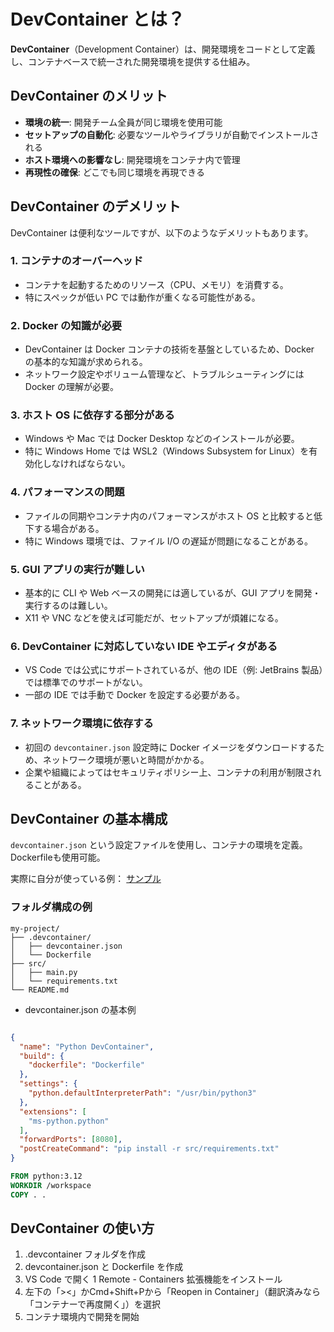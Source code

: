 # DevContainer とは？

**DevContainer**（Development Container）は、開発環境をコードとして定義し、コンテナベースで統一された開発環境を提供する仕組み。  

## DevContainer のメリット

- **環境の統一**: 開発チーム全員が同じ環境を使用可能
- **セットアップの自動化**: 必要なツールやライブラリが自動でインストールされる
- **ホスト環境への影響なし**: 開発環境をコンテナ内で管理
- **再現性の確保**: どこでも同じ環境を再現できる

## DevContainer のデメリット

DevContainer は便利なツールですが、以下のようなデメリットもあります。

### 1. **コンテナのオーバーヘッド**

- コンテナを起動するためのリソース（CPU、メモリ）を消費する。
- 特にスペックが低い PC では動作が重くなる可能性がある。

### 2. **Docker の知識が必要**

- DevContainer は Docker コンテナの技術を基盤としているため、Docker の基本的な知識が求められる。
- ネットワーク設定やボリューム管理など、トラブルシューティングには Docker の理解が必要。

### 3. **ホスト OS に依存する部分がある**

- Windows や Mac では Docker Desktop などのインストールが必要。
- 特に Windows Home では WSL2（Windows Subsystem for Linux）を有効化しなければならない。

### 4. **パフォーマンスの問題**

- ファイルの同期やコンテナ内のパフォーマンスがホスト OS と比較すると低下する場合がある。
- 特に Windows 環境では、ファイル I/O の遅延が問題になることがある。

### 5. **GUI アプリの実行が難しい**

- 基本的に CLI や Web ベースの開発には適しているが、GUI アプリを開発・実行するのは難しい。
- X11 や VNC などを使えば可能だが、セットアップが煩雑になる。

### 6. **DevContainer に対応していない IDE やエディタがある**

- VS Code では公式にサポートされているが、他の IDE（例: JetBrains 製品）では標準でのサポートがない。
- 一部の IDE では手動で Docker を設定する必要がある。

### 7. **ネットワーク環境に依存する**

- 初回の `devcontainer.json` 設定時に Docker イメージをダウンロードするため、ネットワーク環境が悪いと時間がかかる。
- 企業や組織によってはセキュリティポリシー上、コンテナの利用が制限されることがある。

## DevContainer の基本構成

`devcontainer.json` という設定ファイルを使用し、コンテナの環境を定義。
Dockerfileも使用可能。

実際に自分が使っている例： [サンプル](https://github.com/TakumiOkayasu/TimeTracker/tree/main/frontend/.devcontainer)

### フォルダ構成の例

```plaintext
my-project/
├── .devcontainer/
│   ├── devcontainer.json
│   └── Dockerfile
├── src/
│   ├── main.py
│   └── requirements.txt
└── README.md
```

- devcontainer.json の基本例

```json

{
  "name": "Python DevContainer",
  "build": {
    "dockerfile": "Dockerfile"
  },
  "settings": {
    "python.defaultInterpreterPath": "/usr/bin/python3"
  },
  "extensions": [
    "ms-python.python"
  ],
  "forwardPorts": [8080],
  "postCreateCommand": "pip install -r src/requirements.txt"
}
```

```Dockerfile
FROM python:3.12
WORKDIR /workspace
COPY . .
```

## DevContainer の使い方

 1. .devcontainer フォルダを作成
 1. devcontainer.json と Dockerfile を作成
 1. VS Code で開く
 1 Remote - Containers 拡張機能をインストール
 1. 左下の「><」かCmd+Shift+Pから「Reopen in Container」（翻訳済みなら「コンテナーで再度開く」）を選択
 1. コンテナ環境内で開発を開始
